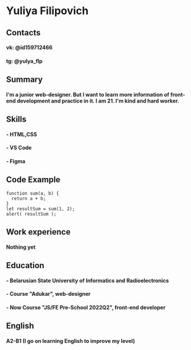 # Yuliya Filipovich

## Contacts
#### vk: @id159712466
#### tg: @yulya_flp

## Summary
#### I'm a junior web-designer. But I want to learn more information of front-end development and practice in it. I am 21. I'm kind and hard worker.

## Skills
#### - HTML,CSS
#### - VS Code
#### - Figma

## Code Example
```
function sum(a, b) {
  return a + b;
}
let resultSum = sum(1, 2);
alert( resultSum );
```
## Work experience
#### Nothing yet

## Education
#### - Belarusian State University of Informatics and Radioelectronics
#### - Course "Adukar", web-designer
#### - **Now** Course "JS/FE Pre-School 2022Q2", front-end developer

## English
#### A2-B1 (I go on learning English to improve my level)
